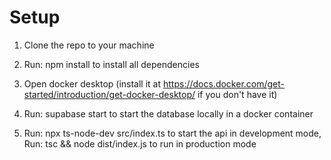 # Setup

1. Clone the repo to your machine

2. Run: npm install to install all dependencies

3. Open docker desktop (install it at https://docs.docker.com/get-started/introduction/get-docker-desktop/ if you don't have it)

4. Run: supabase start to start the database locally in a docker container

5. Run: npx ts-node-dev src/index.ts to start the api in development mode, Run: tsc && node dist/index.js to run in production mode